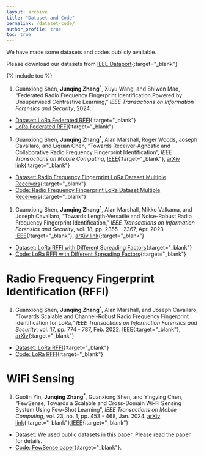 ```yaml
---
layout: archive
title: "Dataset and Code"
permalink: /dataset-code/
author_profile: true
toc: true
---
```


We have made some datasets and codes publicly available.

Please download our datasets from [IEEE Dataport](https://ieee-dataport.org/search/node/Junqing%20Zhang%20Liverpool){:target="_blank"}

{% include toc %}

1. Guanxiong Shen, **Junqing Zhang**<sup>*</sup>, Xuyu Wang, and Shiwen Mao, “Federated Radio Frequency Fingerprint Identification Powered by Unsupervised Contrastive Learning,” _IEEE Transactions on Information Forensics and Security_, 2024.
* [Dataset: LoRa Federated RFFI](https://ieee-dataport.org/documents/lorafederatedrffidataset){:target="_blank"}
* [LoRa Federated RFFI](https://github.com/gxhen/federatedRFFI){:target="_blank"}

1. Guanxiong Shen, **Junqing Zhang**<sup>*</sup>, Alan Marshall, Roger Woods, Joseph Cavallaro, and Liquan Chen, “Towards Receiver-Agnostic and Collaborative Radio Frequency Fingerprint Identification”, _IEEE Transactions on Mobile Computing_, [IEEE](https://ieeexplore.ieee.org/document/10345732){:target="_blank"}, [arXiv link](https://arxiv.org/abs/2207.02999){:target="_blank"}
* [Dataset: Radio Frequency Fingerprint LoRa Dataset Multiple Receivers](https://ieee-dataport.org/documents/radio-frequency-fingerprint-lora-dataset-multiple-receivers){:target="_blank"}
* [Code: Radio Frequency Fingerprint LoRa Dataset Multiple Receivers](https://github.com/gxhen/receiverAgnosticRFFI){:target="_blank"}

1. Guanxiong Shen, **Junqing Zhang**<sup>*</sup>, Alan Marshall, Mikko Valkama, and Joseph Cavallaro, “Towards Length-Versatile and Noise-Robust Radio Frequency Fingerprint Identification,” _IEEE Transactions on Information Forensics and Security_, vol. 18, pp. 2355 - 2367, Apr. 2023. [IEEE](https://ieeexplore.ieee.org/document/10100932){:target="_blank"}, [arXiv link](https://arxiv.org/abs/2207.03001){:target="_blank"}
* [Dataset: LoRa RFFI with Different Spreading Factors](https://ieee-dataport.org/documents/lorarffidatasetdifferentspreadingfactors){:target="_blank"}
* [Code: LoRa RFFI with Different Spreading Factors](https://github.com/gxhen/lengthVersatileRFFI){:target="_blank"}

# Radio Frequency Fingerprint Identification (RFFI)
1. Guanxiong Shen, **Junqing Zhang**<sup>*</sup>, Alan Marshall, and Joseph Cavallaro, “Towards Scalable and Channel-Robust Radio Frequency Fingerprint Identification for LoRa,” _IEEE Transactions on Information Forensics and Security_, vol. 17, pp. 774 - 787, Feb. 2022. [IEEE](https://ieeexplore.ieee.org/abstract/document/9715147){:target="_blank"}, [arXiv](https://arxiv.org/abs/2107.02867){:target="_blank"}
* [Dataset: LoRa RFFI](https://ieee-dataport.org/open-access/lorarffidataset){:target="_blank"}
* [Code: LoRa RFFI](https://github.com/gxhen/LoRa_RFFI){:target="_blank"}


# WiFi Sensing

1. Guolin Yin, **Junqing Zhang**<sup>*</sup>, Guanxiong Shen, and Yingying Chen, “FewSense, Towards a Scalable and Cross-Domain Wi-Fi Sensing System Using Few-Shot Learning”, _IEEE Transactions on Mobile Computing_, vol. 23, no. 1, pp. 453 - 468, Jan. 2024. [arXiv link](https://arxiv.org/abs/2203.02014){:target="_blank"},[IEEE](https://ieeexplore.ieee.org/document/9947336){:target="_blank"}
* Dataset: We used public datasets in this paper. Please read the paper for details.
* [Code: FewSense paper](https://github.com/Guolin-Yin/FewSense){:target="_blank"}. 
